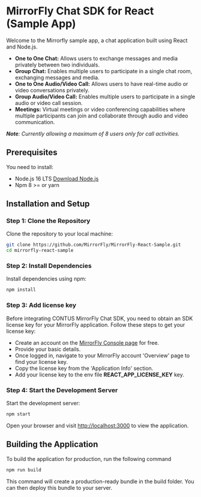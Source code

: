 # MirrorFly Chat SDK for React (Sample App)

Welcome to the Mirrorfly sample app, a chat application built using React and Node.js. 

- **One to One Chat:** Allows users to exchange messages and media privately between two individuals. 
- **Group Chat:** Enables multiple users to participate in a single chat room, exchanging messages and media.
- **One to One Audio/Video Call:** Allows users to have real-time audio or video conversations privately.
- **Group Audio/Video Call:** Enables multiple users to participate in a single audio or video call session.
- **Meetings:** Virtual meetings or video conferencing capabilities where multiple participants can join and collaborate through audio and video communication.

***Note**: Currently allowing a maximum of 8 users only for call activities.*

## Prerequisites

You need to install:
- Node.js 16 LTS [Download Node.js](https://nodejs.org/)
- Npm 8 >= or yarn

## Installation and Setup

### Step 1: Clone the Repository
Clone the repository to your local machine:

```bash
git clone https://github.com/MirrorFly/MirrorFly-React-Sample.git
cd mirrorfly-react-sample
```

### Step 2: Install Dependencies
Install dependencies using npm:

```bash
npm install
```

### Step 3: Add license key
Before integrating CONTUS MirrorFly Chat SDK, you need to obtain an SDK license key for your MirrorFly application. Follow these steps to get your license key:

- Create an account on the [MirrorFly Console page](https://console.mirrorfly.com/register) for free. 
- Provide your basic details.
- Once logged in, navigate to your MirrorFly account 'Overview' page to find your license key.
- Copy the license key from the 'Application Info' section.
- Add your license key to the env file **REACT_APP_LICENSE_KEY** key.


### Step 4: Start the Development Server
Start the development server:

```bash
npm start
```

Open your browser and visit [http://localhost:3000](http://localhost:3000) to view the application.


## Building the Application
To build the application for production, run the following command

```bash
npm run build
```
This command will create a production-ready bundle in the build folder. You can then deploy this bundle to your server.

